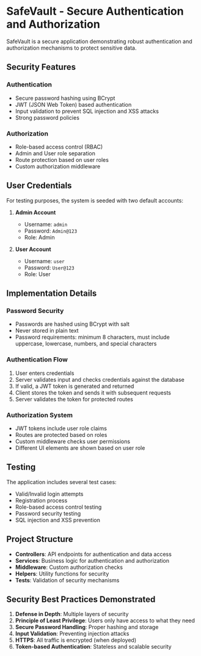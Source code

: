 # SafeVault - Secure Authentication and Authorization

SafeVault is a secure application demonstrating robust authentication and authorization mechanisms to protect sensitive data.

## Security Features

### Authentication
- Secure password hashing using BCrypt
- JWT (JSON Web Token) based authentication
- Input validation to prevent SQL injection and XSS attacks
- Strong password policies

### Authorization
- Role-based access control (RBAC)
- Admin and User role separation
- Route protection based on user roles
- Custom authorization middleware

## User Credentials

For testing purposes, the system is seeded with two default accounts:

1. **Admin Account**
   - Username: `admin`
   - Password: `Admin@123`
   - Role: Admin

2. **User Account**
   - Username: `user`
   - Password: `User@123`
   - Role: User

## Implementation Details

### Password Security
- Passwords are hashed using BCrypt with salt
- Never stored in plain text
- Password requirements: minimum 8 characters, must include uppercase, lowercase, numbers, and special characters

### Authentication Flow
1. User enters credentials
2. Server validates input and checks credentials against the database
3. If valid, a JWT token is generated and returned
4. Client stores the token and sends it with subsequent requests
5. Server validates the token for protected routes

### Authorization System
- JWT tokens include user role claims
- Routes are protected based on roles
- Custom middleware checks user permissions
- Different UI elements are shown based on user role

## Testing

The application includes several test cases:
- Valid/Invalid login attempts
- Registration process
- Role-based access control testing
- Password security testing
- SQL injection and XSS prevention

## Project Structure

- **Controllers**: API endpoints for authentication and data access
- **Services**: Business logic for authentication and authorization
- **Middleware**: Custom authorization checks
- **Helpers**: Utility functions for security
- **Tests**: Validation of security mechanisms

## Security Best Practices Demonstrated

1. **Defense in Depth**: Multiple layers of security
2. **Principle of Least Privilege**: Users only have access to what they need
3. **Secure Password Handling**: Proper hashing and storage
4. **Input Validation**: Preventing injection attacks
5. **HTTPS**: All traffic is encrypted (when deployed)
6. **Token-based Authentication**: Stateless and scalable security
